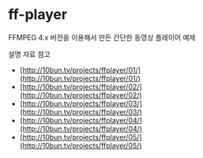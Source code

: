 # ff-player

FFMPEG 4.x 버전을 이용해서 만든 간단한 동영상 플레이어 예제

설명 자료 참고
* [http://10bun.tv/projects/ffplayer/01/](http://10bun.tv/projects/ffplayer/01/)
* [http://10bun.tv/projects/ffplayer/02/](http://10bun.tv/projects/ffplayer/02/)
* [http://10bun.tv/projects/ffplayer/03/](http://10bun.tv/projects/ffplayer/03/)
* [http://10bun.tv/projects/ffplayer/04/](http://10bun.tv/projects/ffplayer/04/)
* [http://10bun.tv/projects/ffplayer/05/](http://10bun.tv/projects/ffplayer/05/)
